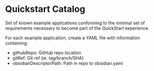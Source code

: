 # Quickstart Catalog
Set of known example applications conforming to the minimal set of requirements necessary to become part of the QuickStart experience.

For each example application, create a YAML file with information containing:
* githubRepo: GitHub repo location
* gitRef: Git ref (ie. tag/branch/SHA)
* obsidianDescriptorPath:  Path in repo to obsidian.yaml
